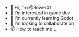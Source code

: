 - 👋 Hi, I’m @Rower41
- 👀 I’m interested in game dev
- 🌱 I’m currently learning Godot
- 💞️ I’m looking to collaborate on 
- 📫 How to reach me ...

<!---
Rower41/Rower41 is a ✨ special ✨ repository because its `README.md` (this file) appears on your GitHub profile.
You can click the Preview link to take a look at your changes.
--->
